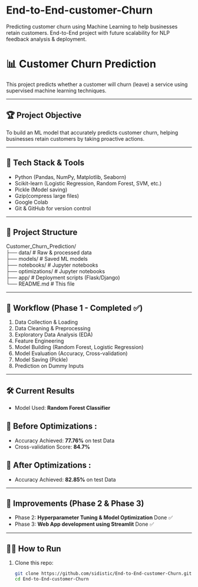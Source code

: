 # End-to-End-customer-Churn
Predicting customer churn using Machine Learning to help businesses retain customers. End-to-End project with future scalability for NLP feedback analysis &amp; deployment.

# 📊 Customer Churn Prediction

This project predicts whether a customer will churn (leave) a service using supervised machine learning techniques.

---

## 🏆 Project Objective
To build an ML model that accurately predicts customer churn, helping businesses retain customers by taking proactive actions.

---

## 🧰 Tech Stack & Tools
- Python (Pandas, NumPy, Matplotlib, Seaborn)
- Scikit-learn (Logistic Regression, Random Forest, SVM, etc.)
- Pickle (Model saving)
- Gzip(compress large files)
- Google Colab
- Git & GitHub for version control

---

## 📂 Project Structure
Customer_Churn_Prediction/<br>
├── data/ # Raw & processed data <br>
├── models/ # Saved ML models<br>
├── notebooks/ # Jupyter notebooks<br>
├── optimizations/ # Jupyter notebooks<br>
├── app/ # Deployment scripts (Flask/Django)<br>
└── README.md # This file<br>


---

## 🔎 Workflow (Phase 1 - Completed ✅)
1. Data Collection & Loading
2. Data Cleaning & Preprocessing
3. Exploratory Data Analysis (EDA)
4. Feature Engineering
5. Model Building (Random Forest, Logistic Regression)
6. Model Evaluation (Accuracy, Cross-validation)
7. Model Saving (Pickle)
8. Prediction on Dummy Inputs

---

## 🛠️ Current Results
- Model Used: **Random Forest Classifier**
## 🌄 Before Optimizations :
- Accuracy Achieved: **77.76%** on test Data
- Cross-validation Score: **84.7%**
## 🌅 After Optimizations :
- Accuracy Achieved: **82.85%** on test Data

---

## 🚀 Improvements (Phase 2 & Phase 3)
- Phase 2: **Hyperparameter Tuning & Model Optimization** Done ✅
- Phase 3: **Web App development using Streamlit** Done ✅

---

## 🧑‍💻 How to Run
1. Clone this repo:
   ```bash
   git clone https://github.com/sidistic/End-to-End-customer-Churn.git
   cd End-to-End-customer-Churn




